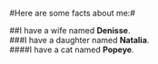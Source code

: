 #Here are some facts about me:#<br>

##I have a wife named **Denisse**.<br>
###I have a daughter named **Natalia**.<br>
####I have a cat named **Popeye**.
